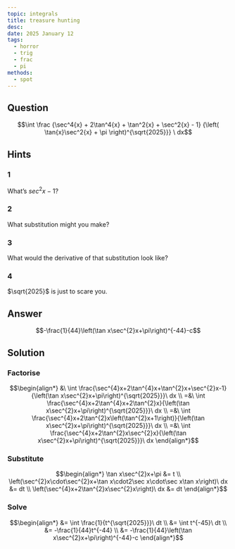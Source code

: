 ```yaml
---
topic: integrals
title: treasure hunting
desc: 
date: 2025 January 12
tags:
  - horror
  - trig
  - frac
  - pi
methods:
  - spot
---
```



## Question
```math
\int
  \frac
    {\sec^4{x} + 2\tan^4{x} + \tan^2{x} + \sec^2{x} - 1}
    {\left( \tan{x}\sec^2{x} + \pi \right)^{\sqrt{2025}}}
\ dx
```


## Hints

### 1
What’s $sec^2{x} - 1$?

### 2
What substitution might you make?

### 3
What would the derivative of that substitution look like?

### 4
$\sqrt{2025}$ is just to scare you.


## Answer
```math
-\frac{1}{44}\left(\tan x\sec^{2}x+\pi\right)^{-44}-c
```


## Solution

### Factorise
```math
\begin{align*}
  &\ \int \frac{\sec^{4}x+2\tan^{4}x+\tan^{2}x+\sec^{2}x-1}{\left(\tan x\sec^{2}x+\pi\right)^{\sqrt{2025}}}\ dx
  \\ =&\ \int \frac{\sec^{4}x+2\tan^{4}x+2\tan^{2}x}{\left(\tan x\sec^{2}x+\pi\right)^{\sqrt{2025}}}\ dx
  \\ =&\ \int \frac{\sec^{4}x+2\tan^{2}x\left(\tan^{2}x+1\right)}{\left(\tan x\sec^{2}x+\pi\right)^{\sqrt{2025}}}\ dx
  \\ =&\ \int \frac{\sec^{4}x+2\tan^{2}x\sec^{2}x}{\left(\tan x\sec^{2}x+\pi\right)^{\sqrt{2025}}}\ dx
\end{align*}
```

### Substitute
```math
\begin{align*}
  \tan x\sec^{2}x+\pi &= t
  \\ \left(\sec^{2}x\cdot\sec^{2}x+\tan x\cdot2\sec x\cdot\sec x\tan x\right)\ dx &= dt
  \\ \left(\sec^{4}x+2\tan^{2}x\sec^{2}x\right)\ dx &= dt
\end{align*}
```

### Solve
```math
\begin{align*}
  &= \int \frac{1}{t^{\sqrt{2025}}}\ dt
  \\ &= \int t^{-45}\ dt
  \\ &= -\frac{1}{44}t^{-44}
  \\ &= -\frac{1}{44}\left(\tan x\sec^{2}x+\pi\right)^{-44}-c
\end{align*}
```
